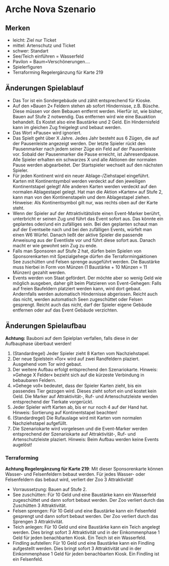 # Arche Nova Szenario

## Merken

- leicht: Ziel nur Ticket
- mittel: Artenschutz und Ticket
- schwer: Standart
- See/Teich einführen = Wasserfeld
- Pavilon = Baum=Verschönerungen....
- Spielerfiguren
- Terraforming Regelergänzung für Karte 219

## Änderungen Spielablauf

- Das Tor ist ein Sondergebäude und zählt entsprechend für Kioske.
- Auf den »Bauen 2« Feldern stehen ab sofort Hindernisse, z.B. Büsche. Diese müssen vor dem Bebauen entfernt werden. Hierfür ist, wie bisher, Bauen auf Stufe 2 notwendig. Das entfernen wird wie eine Bauaktion behandelt. Es Kostet also eine Baustärke und 2 Geld. Ein Hindernisfeld kann im gleichen Zug freigelegt und bebaut werden.
- Das Wort »Pause« wird ignoriert.
- Das Spielt geht über X Jahre. Jedes Jahr besteht aus 6 Zügen, die auf der Pausenleiste angezeigt werden. Der letzte Spieler rückt den Pausenmarker nach jedem seiner Züge ein Feld auf der Pausenleiste vor. Sobald der Pausenmarker die Pause erreicht, ist Jahresendpause. Alle Spieler erhalten ein schwarzes X und alle Aktionen der normalen Pause werden abgearbeitet. Der Startspieler wechselt auf den nächsten Spieler.
- Für jeden Kontinent wird ein neuer Ablage-/Ziehstapel eingeführt. Karten mit Kontinentsymbol werden verdeckt auf den jeweiligen Kontinentstapel gelegt! Alle anderen Karten werden verdeckt auf den normalen Ablagestapel gelegt. Hat man die Aktion »Karten« auf Stufe 2, kann man von den Kontinenstapeln und dem Ablagestapel ziehen. Hinweise: Als Kontinentsymbol gilt nur, was rechts oben auf der Karte steht.
- Wenn der Spieler auf der Attraktivitätsliste einen Event-Marker berührt, unterbricht er seinen Zug und führt das Event sofort aus. Das könnte ein geplantes oder/und ein zufälliges sein. Bei den geplanten schaut man auf der Eventseite nach und bei den zufälligen Events, würfelt man einen W6 Würfel. Danach ließt der aktive Spieler die passende Anweisung aus der Eventliste vor und führt diese sofort aus. Danach macht er wie gewohnt sein Zug zu ende.
- Falls man Sponsoren auf Stufe 2 hat, dürfen beim Spielen von Sponsorenkarten mit Spezialgehege dürfen die Terraformingaktionen See zuschütten und Felsen sprenge ausgeführt werden. Die Baustärke muss hierbei in Form von Münzen (1 Baustärke + 10 Münzen = 11 Münzen) gezahlt werden.
- Events werden von Staat gefördert. Der möchte aber so wenig Geld wie möglich ausgeben, daher gilt beim Platzieren von Event-Gehegen: Falls auf freien Baufeldern platziert werden kann, wird dort gebaut. Andernfalls werden automatisch Hindernisse abgerissen. Reicht auch das nicht, werden automatisch Seen zugeschüttet oder Felsen gesprengt. Reicht auch das nicht, darf der Spieler eigene Gebäude entfernen oder auf das Event Gebäude verzichten.

## Änderungen Spielaufbau

**Achtung:** Bauboni auf dem Spielplan verfallen, falls diese in der Aufbauphase überbaut werden!

1. (Standardregel) Jeder Spieler zieht 8 Karten vom Nachziehstapel.
2. Der neue Spielstein »Tor« wird auf zwei Randfeldern plaziert. Ausgehend vom Tor wird gebaut.
3. Der weitere Aufbau erfolgt entsprechend den Szenariokarte. Hinweis: »Gehege X Felder« bezieht sich auf die kürzeste Verbindung in bebaubaren Feldern.
4. »Gehege voll« bedeutet, dass der Spieler Karten zieht, bis ein passendes Tier gezogen wird. Dieses zieht sofort ein und kostet kein Geld. Die Marker auf Attraktivität-, Ruf- und Artenschutzleiste werden entsprechend der Tierkate vorgerückt.
5. Jeder Spieler wirft Karten ab, bis er nur noch 4 auf der Hand hat. Hinweis: Sortierung auf Kontinentstapel beachten!
6. (Standardregel) Die Rufauslage wird mit Karten vom normalen Nachziehstapel aufgefüllt.
7. Die Szenariokarte wird vorgelesen und die Event-Marker werden entsprechend der Szenariokarte auf Attraktivität-, Ruf- und Artenschutzleiste plaziert. Hinweis: Beim Aufbau werden keine Events augelöst!

### Terraforming

**Achtung Regelergänzung für Karte 219**: Mit dieser Sponsorenkarte können Wasser- und Felsenfeldern bebaut werden. Für jedes Wasser- oder Felsenfeldern das bebaut wird, verliert der Zoo 3 Attraktivität!

- Vorraussetzung: Bauen auf Stufe 2.
- See zuschütten:  Für 10 Geld und eine Baustärke kann ein Wasserfeld zugeschüttet und dann sofort bebaut werden. Der Zoo verliert durch das Zuschütten 3 Attraktivität.
- Felsen sprengen:  Für 10 Geld und eine Baustärke kann ein Felsenfeld gesprengt und dann sofort bebaut werden. Der Zoo verliert durch das Sprengen 3 Attraktivität.
- Teich anlegen:  Für 10 Geld und eine Baustärke kann ein Teich angelegt werden. Dies bringt sofort 3 Attraktivität und in der Einkommenphase 1 Geld für jeden benachbarten Kiosk. Ein Teich ist ein Wasserfeld.
- Findling aufstellen:  Für 10 Geld und eine Baustärke kann ein Findling aufgestellt werden. Dies bringt sofort 3 Attraktivität und in der Einkommenphase 1 Geld für jeden benachbarten Kiosk. Ein Findling ist ein Felsenfeld.
